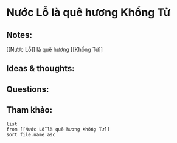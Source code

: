 # Nước Lỗ là quê hương Khổng Tử

## Notes:
[[Nước Lỗ]] là quê hương [[Khổng Tử]]

## Ideas & thoughts:

## Questions:


## Tham khảo:
```dataview
list
from [[Nước Lỗ là quê hương Khổng Tử]]
sort file.name asc
```